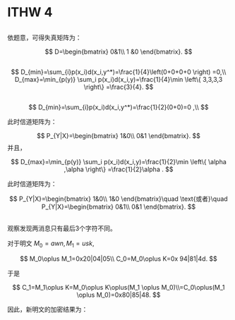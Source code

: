 # ITHW 4

##

依题意，可得失真矩阵为：

$$
D=\begin{bmatrix}
0&1\\
1 &0
\end{bmatrix}.
$$

## 

$$
D_{min}=\sum_{i}p(x_i)d(x_i,y^*)=\frac{1}{4}\left(0+0+0+0 \right) =0,\\
D_{max}=\min_{p(y)} \sum_i p(x_i)d(x_i,y)=\frac{1}{4}\min \left\{ 3,3,3,3 \right\} =\frac{3}{4}.
$$

##

$$
D_{min}=\sum_{i}p(x_i)d(x_i,y^*)=\frac{1}{2}(0+0)=0 ,\\
$$

此时信道矩阵为：

$$
P_{Y|X}=\begin{bmatrix}
1&0\\
0&1
\end{bmatrix}.
$$
并且，

$$
D_{max}=\min_{p(y)} \sum_i p(x_i)d(x_i,y)=\frac{1}{2}\min \left\{ \alpha ,\alpha  \right\} =\frac{1}{2}\alpha .
$$

此时信道矩阵为：

$$
P_{Y|X}=\begin{bmatrix}
1&0\\
1&0
\end{bmatrix}\quad \text{或者}\quad P_{Y|X}=\begin{bmatrix}
0&1\\
0&1
\end{bmatrix}.
$$

##

观察发现两消息只有最后3个字符不同。

对于明文  $M_0=awn, M_1=usk,$ 

$$
M_0\oplus M_1=0x20|04|05\\
C_0=M_0\oplus K=0x 94|81|4d.
$$

于是

$$
C_1=M_1\oplus K=M_0\oplus K\oplus(M_1 \oplus M_0)\\=C_0\oplus(M_1 \oplus M_0)=0x80|85|48.
$$

因此，新明文的加密结果为：